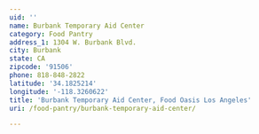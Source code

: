 ```yaml
---
uid: ''
name: Burbank Temporary Aid Center
category: Food Pantry
address_1: 1304 W. Burbank Blvd.
city: Burbank
state: CA
zipcode: '91506'
phone: 818-848-2822
latitude: '34.1825214'
longitude: '-118.3260622'
title: 'Burbank Temporary Aid Center, Food Oasis Los Angeles'
uri: /food-pantry/burbank-temporary-aid-center/

---
```

